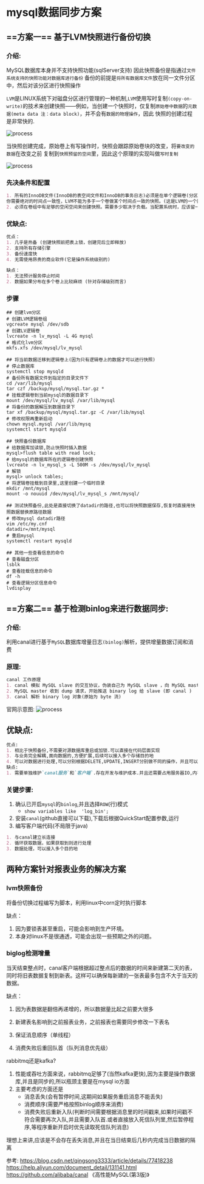 # mysql数据同步方案

## ==方案一== 基于LVM快照进行备份切换

### 介绍:
MySQL数据库本身并不支持快照功能(sqlServer支持)
因此快照备份是指通过`文件系统支持的快照功能对数据库进行备份`
备份的前提是`将所有数据库文件`放在同一文件分区中，然后对该分区进行快照操作

`LVM`是LINUX系统下对磁盘分区进行管理的一种机制,`LVM`使用写时复制`(copy-on-write)`的技术来创建快照——例如，当创建一个快照时，仅复制`原始卷中数据`的`元数据(meta data 注：data block)`，并不会有`数据的物理操作`，因此 快照的创建过程是非常快的.

![process](https://img-blog.csdnimg.cn/3f4a8da23d5a448f998920fd7323387a.png?x-oss-process=image/watermark,type_ZHJvaWRzYW5zZmFsbGJhY2s,shadow_50,text_Q1NETiBA5pif5YWJ5LmL5a2QMDMxNw==,size_20,color_FFFFFF,t_70,g_se,x_16)

当快照创建完成，原始卷上有写操作时，快照会跟踪原始卷块的改变，将`要改变的数据`在改变之前 复制到`快照预留的空间`里，因此这个原理的实现叫做`写时复制`

![process](https://img-blog.csdnimg.cn/img_convert/05afb106fa01bf6769efcc6372795b61.png)

### 先决条件和配置
```markdown
1. 所有的InnoDB文件(InnoDB的表空间文件和InnoDB的事务日志)必须是在单个逻辑卷(分区);
你需要绝对的时间点一致性，LVM不能为多于一个卷做某个时间点一致的快照。(这是LVM的一个限制；其他一些系统没有这个问题。)
2. 必须在卷组中有足够的空闲空间来创建快照。需要多少取决于负载。当配置系统时，应该留一些未分配的空间以便后面做快照。
```

### 优缺点:
```markdown
优点：
1. 几乎是热备 (创建快照前把表上锁，创建完后立即释放)
2. 支持所有存储引擎
3. 备份速度快
4. 无需使用昂贵的商业软件(它是操作系统级别的)

缺点：
1. 无法预计服务停止时间
2. 数据如果分布在多个卷上比较麻烦 (针对存储级别而言)
```

### 步骤
```shell
## 创建lvm分区
# 创建LVM逻辑卷组
vgcreate mysql /dev/sdb
# 创建LV逻辑卷
lvcreate -n lv_mysql -L 4G mysql
# 格式化lvm分区
mkfs.xfs /dev/mysql/lv_mysql

## 将当前数据迁移到逻辑卷上(因为只有逻辑卷上的数据才可以进行快照)
# 停止数据库
systemctl stop mysqld
# 备份所有数据文件到指定的目录文件下
cd /var/lib/mysql
tar czf /backup/mysql/mysql.tar.gz *
# 挂载逻辑卷到当前mysql的数据目录下
mount /dev/mysql/lv_mysql /var/lib/mysql
# 将备份的数据解压到数据目录下
tar xf /backup/mysql/mysql.tar.gz -C /var/lib/mysql
# 修改权限再重新启动
chown mysql.mysql /var/lib/mysq
systemctl start mysqld

## 快照备份数据库
# 给数据库加读锁,防止快照时插入数据
mysql>flush table with read lock;
# 给mysql的数据库所在的逻辑卷创建快照
lvcreate -n lv_mysql_s -L 500M -s /dev/mysql/lv_mysql
# 解锁
mysql> unlock tables;
# 将逻辑卷挂载到目录里,这里创建一个临时目录
mkdir /mnt/mysql
mount -o nouuid /dev/mysql/lv_mysql_s /mnt/mysql/

## 测试快照备份,此处是直接切换了datadir的路径,也可以将快照数据保存,恢复时直接用快照数据替换原路径数据
# 修改mysql datadir路径
vim /etc/my.cnf
datadir=/mnt/mysql
# 重启mysql
systemctl restart mysqld

## 其他一些查看信息的命令
# 查看磁盘分区
lsblk
# 查看挂载信息的命令
df -h
# 查看逻辑分区信息命令
lvdisplay
```

## ==方案二== 基于检测binlog来进行数据同步:

### 介绍:

利用canal进行基于`MySQL`数据库增量日志`(binlog)`解析，提供增量数据订阅和消费

### 原理:
```markdown
canal 工作原理
1. canal 模拟 MySQL slave 的交互协议，伪装自己为 MySQL slave ，向 MySQL master 发送dump 协议
2. MySQL master 收到 dump 请求，开始推送 binary log 给 slave (即 canal )
3. canal 解析 binary log 对象(原始为 byte 流)
```

官网示意图:
![process](https://img-blog.csdnimg.cn/7cdd65cbe549474f92d4b8b05a07fbb1.png?x-oss-process=image/watermark,type_ZmFuZ3poZW5naGVpdGk,shadow_10,text_aHR0cHM6Ly9ibG9nLmNzZG4ubmV0L3d0MzM0NTAyMTU3,size_16,color_FFFFFF,t_70#pic_center)



## 优缺点:
```markdown
优点:
1. 相比于快照备份,不需要对源数据库重启或加锁.可以直接在代码层面实现
3. 与业务完全解耦,面向数据的,方便扩展,后续可以接入多个存储目的地
4. 可以对数据进行处理,可以分别根据DELETE,UPDATE,INSERT分别做不同的操作，并且可以根据biglog时间戳来更准确处理数据
缺点:
1. 需要单独维护`canal服务`和`客户端`.存在开发与维护成本.并且还需要占用服务器IO,内存,带宽资源
```

### 关键步骤:

1. 确认已开启`mysql`的`binlog`,并且选择`ROW`(行)模式
    - `show variables like  'log_bin';`
2. 安装`canal`(github直接可以下载),下载后根据QuickStart配置参数,运行
3. 编写客户端代码(不局限于java)
```markdown
1. 与canal建立长连接
2. 循环获取数据，如果获取到则进行处理
3. 数据处理，可以接入多个目的地
```

## 两种方案针对报表业务的解决方案
### lvm快照备份
将备份切换过程编写为脚本，利用linux中corn定时执行脚本

缺点：
1. 因为要锁表甚至重启，可能会影响到生产环境。
2. 本身对linux不是很通透，可能会出现一些预期之外的问题。

### biglog检测增量
当天结束整点时，canal客户端根据超过整点后的数据的时间来新建第二天的表，同时将旧表数据复制到新表。这样可以确保每新建的一张表最多包含不大于当天的数据。

缺点：
1. 因为表数据是翻倍再递增的，所以数据量比起之前要大很多
2. 新建表名影响到之前报表业务，之前报表也需要同步修改一下表名


1. 保证消息顺序（单线程）
2. 消费失败后重回队首（队列消息优先级）

rabbitmq还是kafka?
1. 性能或吞吐方面来说，rabbitmq足够了(当然kafka更快),因为主要是操作数据库,并且是同步的,所以瓶颈主要是在mysql io方面
2. 主要考虑的方面还是
    - 消息丢失(会有暂停时间,这期间如果服务重启消息不能丢失)
    - 消费顺序(需要严格按照binlog顺序来消费)
    - 消费失败后重新入队(判断时间需要根据消息里的时间戳来,如果时间戳不符合需要再次入队,并且需要入队首.或者直接放入死信队列里,然后暂停程序,等程序重新开启时优先读取死信队列消息)

理想上来讲,应该是不会存在丢失消息,并且在当日结束后几秒内完成当日数据的隔离

参考:
https://blog.csdn.net/qingsong3333/article/details/77418238
https://help.aliyun.com/document_detail/131141.html
https://github.com/alibaba/canal
《高性能MySQL(第3版)》